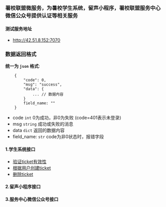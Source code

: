 ### 署校联盟微服务，为暑校学生系统，留声小程序，署校联盟服务中心微信公众号提供认证等相关服务

#### 测试服务地址
- http://42.51.8.152:7070


### 数据返回格式

**统一为 `json` 格式**:
```
    {
        "code": 0,
        "msg": "success",
        "data": {
            ... // 数据内容
        }
        field_name: ""
    }
```
- code `int` 0为成功，非0为失败 (code=401表示未登录)
- msg `string` 成功或失败的消息
- data `dict` 返回的数据内容
- field_name: `str`  code为非0状态时，报错字段


#### 1.学生系统接口
- [验证ticket有效性](docs/stu_system/ticket_authorize.md)
- [根据用户创建ticket](docs/stu_system/create_ticket.md)
- [删除ticket](docs/stu_system/delete_ticket.md)


#### 2.留声小程序接口


#### 3.服务中心微信公众号接口